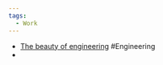 ```yaml
---
tags:
  - Work
---
```


- [The beauty of engineering](https://www.tiktok.com/@arielviewzs/video/7373359822684556549) #Engineering
- 
